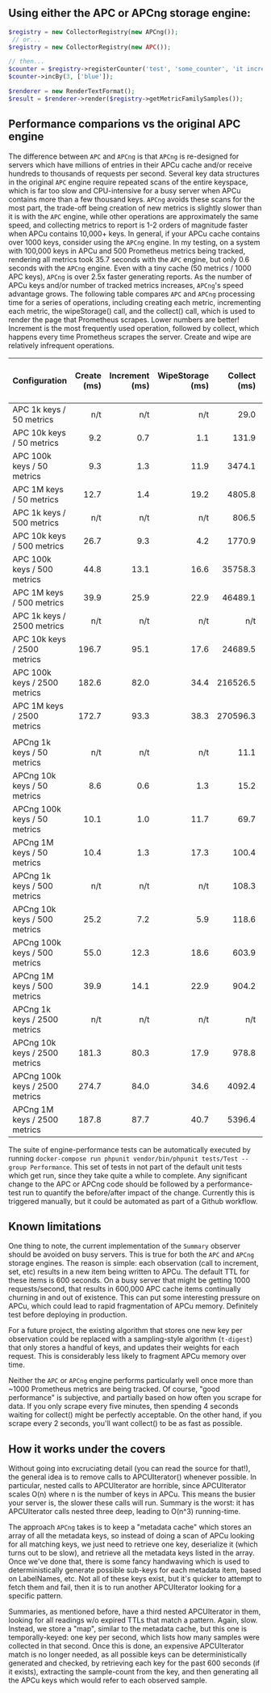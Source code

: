 
## Using either the APC or APCng storage engine:
```php
$registry = new CollectorRegistry(new APCng());
 // or...
$registry = new CollectorRegistry(new APC());

// then...
$counter = $registry->registerCounter('test', 'some_counter', 'it increases', ['type']);
$counter->incBy(3, ['blue']);

$renderer = new RenderTextFormat();
$result = $renderer->render($registry->getMetricFamilySamples());
```

## Performance comparions vs the original APC engine
The difference between `APC` and `APCng` is that `APCng` is re-designed for servers which have millions of entries in their APCu cache and/or receive hundreds to thousands of requests per second. Several key data structures in the original `APC` engine require repeated scans of the entire keyspace, which is far too slow and CPU-intensive for a busy server when APCu contains more than a few thousand keys. `APCng` avoids these scans for the most part, the trade-off being creation of new metrics is slightly slower than it is with the `APC` engine, while other operations are approximately the same speed, and collecting metrics to report is 1-2 orders of magnitude faster when APCu contains 10,000+ keys.
In general, if your APCu cache contains over 1000 keys, consider using the `APCng` engine.
In my testing, on a system with 100,000 keys in APCu and 500 Prometheus metrics being tracked, rendering all metrics took 35.7 seconds with the `APC` engine, but only 0.6 seconds with the `APCng` engine. Even with a tiny cache (50 metrics / 1000 APC keys), `APCng` is over 2.5x faster generating reports. As the number of APCu keys and/or number of tracked metrics increases, `APCng`'s speed advantage grows.
The following table compares `APC` and `APCng` processing time for a series of operations, including creating each metric, incrementing each metric, the wipeStorage() call, and the collect() call, which is used to render the page that Prometheus scrapes. Lower numbers are better!  Increment is the most frequently used operation, followed by collect, which happens every time Prometheus scrapes the server. Create and wipe are relatively infrequent operations.

| Configuration                  | Create (ms) | Increment (ms) | WipeStorage (ms) | Collect (ms) | Collect speedup over APC |
|--------------------------------|------------:|---------------:|-----------------:|-------------:|-------------------------:|
| APC 1k keys     / 50 metrics   |         n/t |            n/t |              n/t |         29.0 |                        - |
| APC 10k keys    / 50 metrics   |         9.2 |            0.7 |              1.1 |        131.9 |                        - |
| APC 100k keys   / 50 metrics   |         9.3 |            1.3 |             11.9 |       3474.1 |                        - |
| APC 1M keys     / 50 metrics   |        12.7 |            1.4 |             19.2 |       4805.8 |                        - |
| APC 1k keys     / 500 metrics  |         n/t |            n/t |              n/t |        806.5 |                        - |
| APC 10k keys    / 500 metrics  |        26.7 |            9.3 |              4.2 |       1770.9 |                        - |
| APC 100k keys   / 500 metrics  |        44.8 |           13.1 |             16.6 |      35758.3 |                        - |
| APC 1M keys     / 500 metrics  |        39.9 |           25.9 |             22.9 |      46489.1 |                        - |
| APC 1k keys     / 2500 metrics |         n/t |            n/t |              n/t |          n/t |                      n/t |
| APC 10k keys    / 2500 metrics |       196.7 |           95.1 |             17.6 |      24689.5 |                        - |
| APC 100k keys   / 2500 metrics |       182.6 |           82.0 |             34.4 |     216526.5 |                        - |
| APC 1M keys     / 2500 metrics |       172.7 |           93.3 |             38.3 |     270596.3 |                        - |
|                                |             |                |                  |              |                          |
| APCng 1k keys   / 50 metrics   |         n/t |            n/t |              n/t |         11.1 |                     2.6x |
| APCng 10k keys  / 50 metrics   |         8.6 |            0.6 |              1.3 |         15.2 |                     8.6x |
| APCng 100k keys / 50 metrics   |        10.1 |            1.0 |             11.7 |         69.7 |                    49.8x |
| APCng 1M keys   / 50 metrics   |        10.4 |            1.3 |             17.3 |        100.4 |                    47.9x |
| APCng 1k keys   / 500 metrics  |         n/t |            n/t |              n/t |        108.3 |                     7.4x |
| APCng 10k keys  / 500 metrics  |        25.2 |            7.2 |              5.9 |        118.6 |                    14.9x |
| APCng 100k keys / 500 metrics  |        55.0 |           12.3 |             18.6 |        603.9 |                    59.2x |
| APCng 1M keys   / 500 metrics  |        39.9 |           14.1 |             22.9 |        904.2 |                    51.4x |
| APCng 1k keys   / 2500 metrics |         n/t |            n/t |              n/t |          n/t |                      n/t |
| APCng 10k keys  / 2500 metrics |       181.3 |           80.3 |             17.9 |        978.8 |                    25.2x |
| APCng 100k keys / 2500 metrics |       274.7 |           84.0 |             34.6 |       4092.4 |                    52.9x |
| APCng 1M keys   / 2500 metrics |       187.8 |           87.7 |             40.7 |       5396.4 |                    50.1x |

The suite of engine-performance tests can be automatically executed by running `docker-compose run phpunit vendor/bin/phpunit tests/Test --group Performance`. This set of tests in not part of the default unit tests which get run, since they take quite a while to complete. Any significant change to the APC or APCng code should be followed by a performance-test run to quantify the before/after impact of the change. Currently this is triggered manually, but it could be automated as part of a Github workflow.

## Known limitations
One thing to note, the current implementation of the `Summary` observer should be avoided on busy servers. This is true for both the `APC` and `APCng` storage engines. The reason is simple: each observation (call to increment, set, etc) results in a new item being written to APCu. The default TTL for these items is 600 seconds.  On a busy server that might be getting 1000 requests/second, that results in 600,000 APC cache items continually churning in and out of existence.  This can put some interesting pressure on APCu, which could lead to rapid fragmentation of APCu memory. Definitely test before deploying in production.

For a future project, the existing algorithm that stores one new key per observation could be replaced with a sampling-style algorithm (`t-digest`) that only stores a handful of keys, and updates their weights for each request. This is considerably less likely to fragment APCu memory over time.

Neither the `APC` or `APCng` engine performs particularly well once more than ~1000 Prometheus metrics are being tracked.  Of course, "good performance" is subjective, and partially based on how often you scrape for data.  If you only scrape every five minutes, then spending 4 seconds waiting for collect() might be perfectly acceptable.  On the other hand, if you scrape every 2 seconds, you'll want collect() to be as fast as possible.

## How it works under the covers
Without going into excruciating detail (you can read the source for that!), the general idea is to remove calls to APCUIterator() whenever possible. In particular, nested calls to APCUIterator are horrible, since APCUIterator scales O(n) where n is the number of keys in APCu.  This means the busier your server is, the slower these calls will run.  Summary is the worst: it has APCUIterator calls nested three deep, leading to O(n^3) running-time.

The approach `APCng` takes is to keep a "metadata cache" which stores an array of all the metadata keys, so instead of doing a scan of APCu looking for all matching keys, we just need to retrieve one key, deserialize it (which turns out to be slow), and retrieve all the metadata keys listed in the array.  Once we've done that, there is some fancy handwaving which is used to deterministically generate possible sub-keys for each metadata item, based on LabelNames, etc. Not all of these keys exist, but it's quicker to attempt to fetch them and fail, then it is to run another APCUIterator looking for a specific pattern.

Summaries, as mentioned before, have a third nested APCUIterator in them, looking for all readings w/o expired TTLs that match a pattern.  Again, slow.  Instead, we store a "map", similar to the metadata cache, but this one is temporally-keyed: one key per second, which lists how many samples were collected in that second. Once this is done, an expensive APCUIterator match is no longer needed, as all possible keys can be deterministically generated and checked, by retrieving each key for the past 600 seconds (if it exists), extracting the sample-count from the key, and then generating all the APCu keys which would refer to each observed sample.
